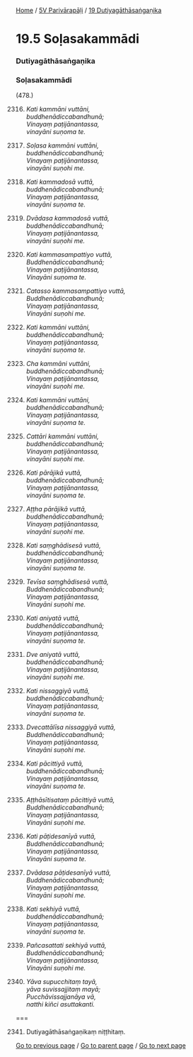 
[Home](/) / [5V Parivārapāḷi](/tipitaka/5V.md) / [19 Dutiyagāthāsaṅgaṇika](/tipitaka/5V/19.md)

# 19.5 Soḷasakammādi

### Dutiyagāthāsaṅgaṇika

### Soḷasakammādi

(478.)

2316. _Kati kammāni vuttāni,_  
_buddhenādiccabandhunā;_  
_Vinayaṃ paṭijānantassa,_  
_vinayāni suṇoma te._  


2317. _Soḷasa kammāni vuttāni,_  
_buddhenādiccabandhunā;_  
_Vinayaṃ paṭijānantassa,_  
_vinayāni suṇohi me._  


2318. _Kati kammadosā vuttā,_  
_buddhenādiccabandhunā;_  
_Vinayaṃ paṭijānantassa,_  
_vinayāni suṇoma te._  


2319. _Dvādasa kammadosā vuttā,_  
_buddhenādiccabandhunā;_  
_Vinayaṃ paṭijānantassa,_  
_vinayāni suṇohi me._  


2320. _Kati kammasampattiyo vuttā,_  
_Buddhenādiccabandhunā;_  
_Vinayaṃ paṭijānantassa,_  
_Vinayāni suṇoma te._  


2321. _Catasso kammasampattiyo vuttā,_  
_Buddhenādiccabandhunā;_  
_Vinayaṃ paṭijānantassa,_  
_Vinayāni suṇohi me._  


2322. _Kati kammāni vuttāni,_  
_buddhenādiccabandhunā;_  
_Vinayaṃ paṭijānantassa,_  
_vinayāni suṇoma te._  


2323. _Cha kammāni vuttāni,_  
_buddhenādiccabandhunā;_  
_Vinayaṃ paṭijānantassa,_  
_vinayāni suṇohi me._  


2324. _Kati kammāni vuttāni,_  
_buddhenādiccabandhunā;_  
_Vinayaṃ paṭijānantassa,_  
_vinayāni suṇoma te._  


2325. _Cattāri kammāni vuttāni,_  
_buddhenādiccabandhunā;_  
_Vinayaṃ paṭijānantassa,_  
_vinayāni suṇohi me._  


2326. _Kati pārājikā vuttā,_  
_buddhenādiccabandhunā;_  
_Vinayaṃ paṭijānantassa,_  
_vinayāni suṇoma te._  


2327. _Aṭṭha pārājikā vuttā,_  
_buddhenādiccabandhunā;_  
_Vinayaṃ paṭijānantassa,_  
_vinayāni suṇohi me._  


2328. _Kati saṃghādisesā vuttā,_  
_buddhenādiccabandhunā;_  
_Vinayaṃ paṭijānantassa,_  
_vinayāni suṇoma te._  


2329. _Tevīsa saṃghādisesā vuttā,_  
_Buddhenādiccabandhunā;_  
_Vinayaṃ paṭijānantassa,_  
_Vinayāni suṇohi me._  


2330. _Kati aniyatā vuttā,_  
_buddhenādiccabandhunā;_  
_Vinayaṃ paṭijānantassa,_  
_vinayāni suṇoma te._  


2331. _Dve aniyatā vuttā,_  
_buddhenādiccabandhunā;_  
_Vinayaṃ paṭijānantassa,_  
_vinayāni suṇohi me._  


2332. _Kati nissaggiyā vuttā,_  
_buddhenādiccabandhunā;_  
_Vinayaṃ paṭijānantassa,_  
_vinayāni suṇoma te._  


2333. _Dvecattālīsa nissaggiyā vuttā,_  
_Buddhenādiccabandhunā;_  
_Vinayaṃ paṭijānantassa,_  
_Vinayāni suṇohi me._  


2334. _Kati pācittiyā vuttā,_  
_buddhenādiccabandhunā;_  
_Vinayaṃ paṭijānantassa,_  
_vinayāni suṇoma te._  


2335. _Aṭṭhāsītisataṃ pācittiyā vuttā,_  
_Buddhenādiccabandhunā;_  
_Vinayaṃ paṭijānantassa,_  
_Vinayāni suṇohi me._  


2336. _Kati pāṭidesanīyā vuttā,_  
_Buddhenādiccabandhunā;_  
_Vinayaṃ paṭijānantassa,_  
_Vinayāni suṇoma te._  


2337. _Dvādasa pāṭidesanīyā vuttā,_  
_Buddhenādiccabandhunā;_  
_Vinayaṃ paṭijānantassa,_  
_Vinayāni suṇohi me._  


2338. _Kati sekhiyā vuttā,_  
_buddhenādiccabandhunā;_  
_Vinayaṃ paṭijānantassa,_  
_vinayāni suṇoma te._  


2339. _Pañcasattati sekhiyā vuttā,_  
_Buddhenādiccabandhunā;_  
_Vinayaṃ paṭijānantassa,_  
_Vinayāni suṇohi me._  


2340. _Yāva supucchitaṃ tayā,_  
_yāva suvissajjitaṃ mayā;_  
_Pucchāvissajjanāya vā,_  
_natthi kiñci asuttakanti._  


===

2341. Dutiyagāthāsaṅgaṇikaṃ niṭṭhitaṃ.



[Go to previous page](/tipitaka/5V/19/19.4.md) / [Go to parent page](/tipitaka/5V/19.md) / [Go to next page](/tipitaka/5V/20.md)


